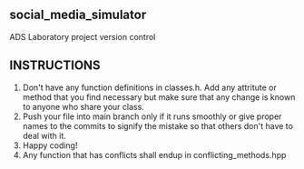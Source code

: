 ## social_media_simulator
ADS Laboratory project version control
## INSTRUCTIONS
1. Don't have any function definitions in classes.h. Add any attritute or method that you find necessary but make sure that any change is known to anyone who share your class.
2. Push your file into main branch only if it runs smoothly or give proper names to the commits to signify the mistake so that others don't have to deal with it.
3. Happy coding!
4. Any function that has conflicts shall endup in conflicting_methods.hpp